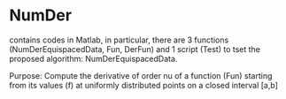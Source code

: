 # NumDer
contains codes in Matlab, in particular, there are 3 functions (NumDerEquispacedData, Fun, DerFun) and 1 script (Test) to tset the proposed algorithm: NumDerEquispacedData.

Purpose: Compute the derivative of order nu of a function (Fun) starting from its values (f) at uniformly distributed points on a closed interval [a,b]
